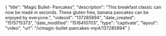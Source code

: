 {
    "title": "Magic Bullet- Pancakes",
    "description": "This breakfast classic can now be made in seconds. These gluten free, banana pancakes can be enjoyed by everyone.",
    "videoid": "137285894",
    "date_created": "1515715373",
    "date_modified": "1516410703",
    "type": "captivate",
    "layout": "video",
    "url": "\/v\/magic-bullet-pancakes-mp4\/137285894"
}